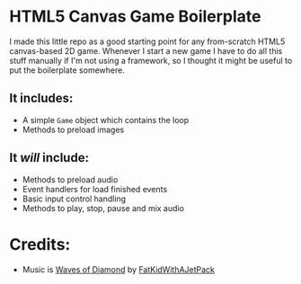 # HTML5 Canvas Game Boilerplate

I made this little repo as a good starting point for any from-scratch HTML5 canvas-based 2D game. Whenever I start a new game I have to do all this stuff manually if I'm not using a framework, so I thought it might be useful to put the boilerplate somewhere.

## It includes:

* A simple `Game` object which contains the loop
* Methods to preload images

## It *will* include:

* Methods to preload audio
* Event handlers for load finished events
* Basic input control handling
* Methods to play, stop, pause and mix audio

# Credits:

* Music is [Waves of Diamond](http://www.newgrounds.com/audio/listen/277098) by [FatKidWithAJetPack](http://fatkidwitajetpak.newgrounds.com/)